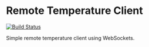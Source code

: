 # Remote Temperature Client

[![Build Status](https://travis-ci.org/flamecze/remote-temperature-client.svg?branch=master)](https://travis-ci.org/flamecze/remote-temperature-client)

Simple remote temperature client using WebSockets.
